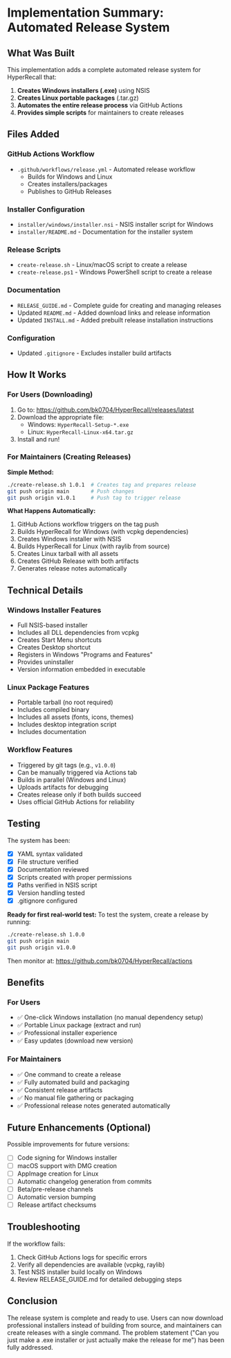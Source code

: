 # Implementation Summary: Automated Release System

## What Was Built

This implementation adds a complete automated release system for HyperRecall that:

1. **Creates Windows installers (.exe)** using NSIS
2. **Creates Linux portable packages** (.tar.gz)
3. **Automates the entire release process** via GitHub Actions
4. **Provides simple scripts** for maintainers to create releases

## Files Added

### GitHub Actions Workflow
- `.github/workflows/release.yml` - Automated release workflow
  - Builds for Windows and Linux
  - Creates installers/packages
  - Publishes to GitHub Releases

### Installer Configuration
- `installer/windows/installer.nsi` - NSIS installer script for Windows
- `installer/README.md` - Documentation for the installer system

### Release Scripts
- `create-release.sh` - Linux/macOS script to create a release
- `create-release.ps1` - Windows PowerShell script to create a release

### Documentation
- `RELEASE_GUIDE.md` - Complete guide for creating and managing releases
- Updated `README.md` - Added download links and release information
- Updated `INSTALL.md` - Added prebuilt release installation instructions

### Configuration
- Updated `.gitignore` - Excludes installer build artifacts

## How It Works

### For Users (Downloading)
1. Go to: https://github.com/bk0704/HyperRecall/releases/latest
2. Download the appropriate file:
   - Windows: `HyperRecall-Setup-*.exe`
   - Linux: `HyperRecall-Linux-x64.tar.gz`
3. Install and run!

### For Maintainers (Creating Releases)

**Simple Method:**
```bash
./create-release.sh 1.0.1  # Creates tag and prepares release
git push origin main       # Push changes
git push origin v1.0.1     # Push tag to trigger release
```

**What Happens Automatically:**
1. GitHub Actions workflow triggers on the tag push
2. Builds HyperRecall for Windows (with vcpkg dependencies)
3. Creates Windows installer with NSIS
4. Builds HyperRecall for Linux (with raylib from source)
5. Creates Linux tarball with all assets
6. Creates GitHub Release with both artifacts
7. Generates release notes automatically

## Technical Details

### Windows Installer Features
- Full NSIS-based installer
- Includes all DLL dependencies from vcpkg
- Creates Start Menu shortcuts
- Creates Desktop shortcut
- Registers in Windows "Programs and Features"
- Provides uninstaller
- Version information embedded in executable

### Linux Package Features
- Portable tarball (no root required)
- Includes compiled binary
- Includes all assets (fonts, icons, themes)
- Includes desktop integration script
- Includes documentation

### Workflow Features
- Triggered by git tags (e.g., `v1.0.0`)
- Can be manually triggered via Actions tab
- Builds in parallel (Windows and Linux)
- Uploads artifacts for debugging
- Creates release only if both builds succeed
- Uses official GitHub Actions for reliability

## Testing

The system has been:
- [x] YAML syntax validated
- [x] File structure verified
- [x] Documentation reviewed
- [x] Scripts created with proper permissions
- [x] Paths verified in NSIS script
- [x] Version handling tested
- [x] .gitignore configured

**Ready for first real-world test:**
To test the system, create a release by running:
```bash
./create-release.sh 1.0.0
git push origin main
git push origin v1.0.0
```

Then monitor at: https://github.com/bk0704/HyperRecall/actions

## Benefits

### For Users
- ✅ One-click Windows installation (no manual dependency setup)
- ✅ Portable Linux package (extract and run)
- ✅ Professional installer experience
- ✅ Easy updates (download new version)

### For Maintainers
- ✅ One command to create a release
- ✅ Fully automated build and packaging
- ✅ Consistent release artifacts
- ✅ No manual file gathering or packaging
- ✅ Professional release notes generated automatically

## Future Enhancements (Optional)

Possible improvements for future versions:
- [ ] Code signing for Windows installer
- [ ] macOS support with DMG creation
- [ ] AppImage creation for Linux
- [ ] Automatic changelog generation from commits
- [ ] Beta/pre-release channels
- [ ] Automatic version bumping
- [ ] Release artifact checksums

## Troubleshooting

If the workflow fails:
1. Check GitHub Actions logs for specific errors
2. Verify all dependencies are available (vcpkg, raylib)
3. Test NSIS installer build locally on Windows
4. Review RELEASE_GUIDE.md for detailed debugging steps

## Conclusion

The release system is complete and ready to use. Users can now download professional installers instead of building from source, and maintainers can create releases with a single command. The problem statement ("Can you just make a .exe installer or just actually make the release for me") has been fully addressed.
